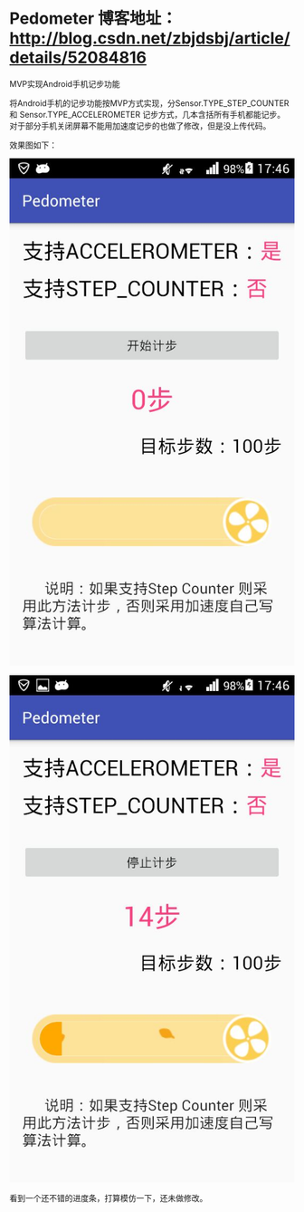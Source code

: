 # Pedometer  博客地址：http://blog.csdn.net/zbjdsbj/article/details/52084816
MVP实现Android手机记步功能

将Android手机的记步功能按MVP方式实现，分Sensor.TYPE_STEP_COUNTER 和 Sensor.TYPE_ACCELEROMETER 记步方式，几本含括所有手机都能记步。
对于部分手机关闭屏幕不能用加速度记步的也做了修改，但是没上传代码。

效果图如下：

![image](https://github.com/ZBJDSBJ/Pedometer/blob/master/screen_one.jpg)

![image](https://github.com/ZBJDSBJ/Pedometer/blob/master/screen_two.jpg)

看到一个还不错的进度条，打算模仿一下，还未做修改。


